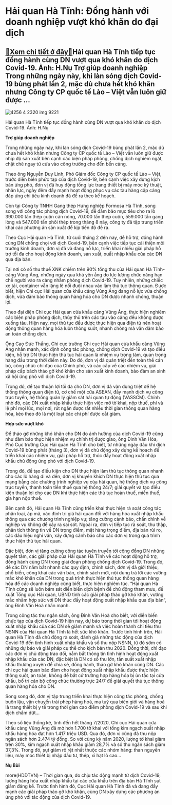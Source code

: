 Hải quan Hà Tĩnh: Đồng hành với doanh nghiệp vượt khó khăn do đại dịch
======================================================================

[:gift:Xem chi tiết ở đây:gift:](https://hddtvn.com/hai-quan-ha-tinh-dong-hanh-voi-doanh-nghiep-vuot-kho-khan-do-dai-dich/)Hải quan Hà Tĩnh tiếp tục đồng hành cùng DN vượt qua khó khăn do dịch Covid-19. Ảnh: H.Nụ Trợ giúp doanh nghiệp Trong những ngày này, khi làn sóng dịch Covid-19 bùng phát lần 2, mặc dù chưa hết khó khăn nhưng Công ty CP quốc tế Lào – Việt vẫn luôn giữ được …
------------------------------------------------------------------------------------------------------------------------------------------------------------------------------------------------------------------------------------------------------------------





![4256 4 2320 img 9221](https://haiquanonline.com.vn/stores/news_dataimages/anhnd/082020/13/17/in_article/4256_4-2320_IMG_9221.jpg?rt=20200817140129 "Hải quan Hà Tĩnh tiếp tục đồng hành cùng DN vượt qua khó khăn do dịch Covid-19.  	Ảnh: H.Nụ")


Hải quan Hà Tĩnh tiếp tục đồng hành cùng DN vượt qua khó khăn do dịch Covid-19. Ảnh: H.Nụ



**Trợ giúp doanh nghiệp**


Trong những ngày này, khi làn sóng dịch Covid-19 bùng phát lần 2, mặc dù chưa hết khó khăn nhưng Công ty CP quốc tế Lào – Việt vẫn luôn giữ được nhịp độ sản xuất bên cạnh các biện pháp phòng, chống dịch nghiêm ngặt, chặt chẽ ngay từ cửa vào công trường cho đến bến cảng.


Theo ông Nguyễn Duy Linh, Phó Giám đốc Công ty CP quốc tế Lào – Việt, trước diễn biến phức tạp của dịch Covid-19, bên cạnh việc xây dựng kịch bản ứng phó, đơn vị đã huy động tổng lực trang thiết bị máy móc kỹ thuật, nhân lực, ngày đêm đẩy mạnh hoạt động phục vụ các tàu hàng cập cảng đáp ứng chỉ tiêu kinh doanh đã đề ra theo kế hoạch.


Còn tại Công ty TNHH Gang thép Hưng nghiệp Formosa Hà Tĩnh, song song với công tác phòng dịch Covid-19, để đảm bảo mục tiêu cho ra lò 390.000 tấn thép cuộn cán nóng, 70.000 tấn thép cuộn, 559.000 tấn gang lỏng và 547.000 tấn phôi thép trong tháng 8 này, công ty đã tập trung triển khai các phương án sản xuất để kịp tiến độ đề ra.


Theo Cục Hải quan Hà Tĩnh, từ cuối tháng 2 đến nay, để hỗ trợ, đồng hành cùng DN chống chọi với dịch Covid-19, bên cạnh việc tiếp tục cải thiện môi trường kinh doanh, đơn vị đã và đang nỗ lực, triển khai nhiều giải pháp hỗ trợ tối đa cho hoạt động kinh doanh, sản xuất, xuất nhập khẩu của các DN qua địa bàn.


Tại nơi có số thu thuế XNK chiếm trên 90% tổng thu của Hải quan Hà Tĩnh- cảng Vũng Áng, những ngày qua khá yên ắng do lực lượng chức năng hạn chế người vào ra cảng nhằm phòng dịch Covid-19. Tuy nhiên, những chiếc xe tải, container vẫn lặng lẽ nối đuôi nhau vào làm thủ tục thông quan. Được biết, hiện Chi cục Hải quan cửa khẩu cảng Vũng Áng đang nỗ lực vừa chống dịch, vừa đảm bảo thông quan hàng hóa cho DN được nhanh chóng, thuận lợi.


Theo đại diện Chi cục Hải quan cửa khẩu cảng Vũng Áng, thực hiện nghiêm các biện pháp phòng dịch, thủy thủ trên các tàu vào cảng đều không được xuống tàu. Hiện nay, mọi thủ tục đều được thực hiện qua điện tử nên hoạt động thông quan hàng hóa luôn thông suốt, nhanh chóng mà vẫn đảm bảo an toàn chống dịch.


Ông Cao Đức Thắng, Chi cục trưởng Chi cục Hải quan cửa khẩu cảng Vũng Áng nhấn mạnh, xác định công tác phòng, chống dịch Covid-19 và tạo điều kiện, hỗ trợ DN thực hiện thủ tục hải quan là nhiệm vụ trọng tâm, quan trọng hàng đầu trong thời điểm này. Do đó, đơn vị đã quán triệt đến toàn thể cán bộ, công chức chỉ đạo của Chính phủ, và các cấp về các nhiệm vụ, giải pháp cấp bách tháo gỡ khó khăn cho sản xuất kinh doanh, bảo đảm an sinh xã hội ứng phó với dịch Covid-19.


Trong đó, để tạo thuận lợi tối đa cho DN, đơn vị đã vận dụng triệt để hệ thống thông quan điện tử, cơ chế một cửa ASEAN, đẩy mạnh dịch vụ công trực tuyến, hệ thống quản lý giám sát hải quan tự động (VASSCM). Chính nhờ đó, các DN xuất nhập khẩu thực hiện việc mở tờ khai, nộp thuế, phí và lệ phí mọi lúc, mọi nơi, rút ngắn được rất nhiều thời gian thông quan hàng hóa, kéo theo đó là một loạt các chi phí được cắt giảm.


**Hợp sức vượt khó**


Để tháo gỡ những khó khăn cho DN do ảnh hưởng của dịch Covid-19 cũng như đảm bảo thực hiện nhiệm vụ chính trị được giao, ông Đinh Văn Hòa, Phó Cục trưởng Cục Hải quan Hà Tĩnh cho biết, từ những ngày đầu khi dịch Covid-19 bùng phát (tháng 3), đơn vị đã chủ động xây dựng kế hoạch để triển khai các nhiệm vụ, giải pháp hỗ trợ, thúc đẩy hoạt động xuất nhập khẩu chủ động ứng phó với dịch Covid-19.


Trong đó, để tạo điều kiện cho DN thực hiện làm thủ tục thông quan nhanh cho các lô hàng đi và đến, đơn vị khuyến khích DN thực hiện thủ tục qua mạng bằng các chương trình nghiệp vụ của hải quan, hệ thống dịch vụ công trực tuyến, thanh toán tiền thuế qua hệ thống 24/7; giải quyết và tạo điều kiện thuận lợi cho các DN khi thực hiện các thủ tục hoàn thuế, miễn thuế, gia hạn nộp thuế.


Bên cạnh đó, Hải quan Hà Tĩnh cũng triển khai thực hiện rà soát công tác phân loại, áp mã, xác định trị giá hải quan đối với hàng hóa xuất nhập khẩu thông qua các chương trình nghiệp vụ; tăng cường cảnh báo, chấn chỉnh về nghiệp vụ không để xảy ra sai sót. Ngoài ra, đơn vị tiếp tục rà soát, thu thập, phân tích thông tin về DN trọng điểm, mặt hàng trọng điểm, địa bàn rủi ro, các dấu hiệu nghi vấn, xây dựng cảnh báo cho các đơn vị trong quá trình thực hiện thủ tục hải quan.


Đặc biệt, đơn vị tăng cường công tác tuyên truyền tới cộng đồng DN những quyết tâm, các giải pháp của Hải quan Hà Tĩnh về các hoạt động hỗ trợ, đồng hành cùng DN trong giai đoạn phòng chống dịch Covid-19. Trong đó, để các DN nắm bắt nhanh các quy định, chính sách, đơn vị đã giới thiệu, phổ biến, công khai các văn bản, chính sách mới, nội dung trả lời các vướng mắc khó khăn của DN trong quá trình thực hiện thủ tục thông quan hàng hóa để các doanh nghiệp cùng biết, thực hiện nghiêm túc. “Hải quan Hà Tĩnh cũng sẽ luôn bám sát diễn biến dịch bệnh để chủ động tham mưu, đề xuất Tổng cục Hải quan, UBND tỉnh các giải pháp tháo gỡ khó khăn, vướng mắc nhằm hợp sức với DN thúc đẩy hoạt động xuất nhập khẩu qua địa bàn”, ông Đinh Văn Hoà nhấn mạnh.


Trong công tác thu ngân sách, ông Đinh Văn Hoà cho biết, với diễn biến phức tạp của dịch Covid-19 hiện nay, dự báo trong thời gian tới hoạt động xuất nhập khẩu của các DN sẽ giảm mạnh và việc hoàn thành chỉ tiêu thu NSNN của Hải quan Hà Tĩnh là hết sức khó khăn. Trước tình hình trên, Hải quan Hà Tĩnh đã chủ động rà soát, đánh giá những tác động của dịch Covid-19 đến tình hình xuất nhập khẩu và số thu nộp NSNN, từ đó sớm có những dự báo và giải pháp cụ thể cho kịch bản thu 2020. Đồng thời, chỉ đạo các đơn vị chủ động trao đổi, nắm bắt thông tin tình hình hoạt động xuất nhập khẩu của các DN, đặc biệt là DN có số thu lớn, tần suất xuất nhập khẩu thường xuyên để chia sẻ, đồng hành, tháo gỡ khó khăn cùng DN. Các chi cục hải quan bảo đảm cho hoạt động xuất nhập khẩu được thực hiện thông suốt, an toàn, không để bất cứ trường hợp hàng hóa bị ùn tắc tại cửa khẩu, bố trí cán bộ công chức thường trực 24/7 để giải quyết thủ tục thông quan hàng hóa cho DN.


Song song đó, đơn vị tập trung triển khai thực hiện công tác phòng, chống buôn lậu, vận chuyển trái phép hàng hoá, ma tuý qua biên giới và hàng hoá là trang thiết bị y tế trong thời gian cao điểm phòng dịch Covid-19 và sau khi dịch chấm dứt…





Theo số liệu thống kê, tính đến hết tháng 7/2020, Chi cục Hải quan cửa khẩu cảng Vũng Áng đã mở hơn 1.700 tờ khai với tổng kim ngạch xuất nhập khẩu hàng hóa đạt hơn 1.417 triệu USD. Qua đó, đơn vị cũng đã thu nộp ngân sách hơn 2.474 tỷ đồng. So với cùng kỳ năm 2020, lượng tờ khai giảm trên 30%, kim ngạch xuất nhập khẩu giảm 28,7% và số thu ngân sách giảm 37,3%. Trong đó, sụt giảm rõ rệt nhất thuộc các nhóm hàng: than nguyên liệu, máy móc thiết bị nhập đầu tư, thép, xỉ hạt lò cao…




**Nụ Bùi**



more(HDDTVN) – Thời gian qua, do chịu tác động mạnh từ dịch Covid-19, lượng hàng hóa xuất nhập khẩu tại các cửa khẩu trên địa bàn Hà Tĩnh sụt giảm đáng kể. Trước tình hình đó, Cục Hải quan Hà Tĩnh đã và đang đẩy mạnh các giải pháp tháo gỡ khó khăn, cùng DN xây dựng các phương án ứng phó với tác động của dịch Covid-19.


